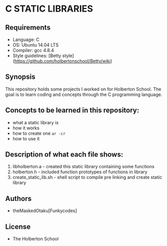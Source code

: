 # C STATIC LIBRARIES

## Requirements
* Language: C
* OS: Ubuntu 14.04 LTS
* Compiler: gcc 4.8.4
* Style guidelines: [Betty style] (https://github.com/holbertonschool/Betty/wiki)

## Synopsis
This repository holds some projects I worked on for Holberton School. The goal is to learn coding and concepts through the C programming language.

## Concepts to be learned in this repository:
* what a static library is
* how it works
* how to create one `ar -cr`
* how to use it

## Description of what each file shows:
1. libholberton.a - created this static library containing some functions
2. holberton.h - included function prototypes of functions in library
3. create_static_lib.sh - shell script to compile pre linking and create static library

## Authors
* theMaskedOtaku[Funkycodes]

## License
* The Holberton School
